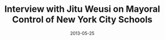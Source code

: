 --- 
title: Interview with Jitu Weusi on Mayoral Control of New York City Schools
layout: "tc-single"
draft: false
hasContentInGallery: true
date: 2013-05-25
--- 